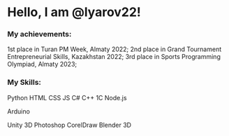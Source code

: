 # Hello, I am @lyarov22!
### My achievements:
1st place in Turan PM Week, Almaty 2022;
2nd place in Grand Tournament Entrepreneurial Skills, Kazakhstan 2022;
3rd place in Sports Programming Olympiad, Almaty 2023;

### My Skills:
Python
HTML CSS JS
C#
C++
1C
Node.js

Arduino

Unity 3D
Photoshop
CorelDraw
Blender 3D
